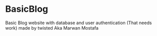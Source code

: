 # BasicBlog

Basic Blog website with database and user authentication (That needs work) made by twisted Aka Marwan Mostafa
